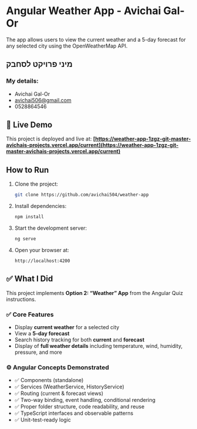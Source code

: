 # Angular Weather App - Avichai Gal-Or

The app allows users to view the current weather and a 5-day forecast for any selected city using the OpenWeatherMap API.

## מיני פרויקט לסחבק

### My details:

- Avichai Gal-Or
- avichai506@gmail.com
- 0528864546

## 🔗 Live Demo

This project is deployed and live at:
**[https://weather-app-1zgz-git-master-avichais-projects.vercel.app/current](https://weather-app-1zgz-git-master-avichais-projects.vercel.app/current)**

## How to Run

1. Clone the project:

   ```bash
   git clone https://github.com/avichai504/weather-app
   ```
2. Install dependencies:

   ```bash
   npm install
   ```
3. Start the development server:

   ```bash
   ng serve
   ```
4. Open your browser at:

   ```
   http://localhost:4200
   ```

## ✅ What I Did

This project implements **Option 2: “Weather” App** from the Angular Quiz instructions.

### ✅ Core Features

- Display **current weather** for a selected city
- View a **5-day forecast**
- Search history tracking for both **current** and **forecast**
- Display of **full weather details** including temperature, wind, humidity, pressure, and more

### ⚙️ Angular Concepts Demonstrated

- ✅ Components (standalone)
- ✅ Services (WeatherService, HistoryService)
- ✅ Routing (current & forecast views)
- ✅ Two-way binding, event handling, conditional rendering
- ✅ Proper folder structure, code readability, and reuse
- ✅ TypeScript interfaces and observable patterns
- ✅ Unit-test-ready logic

